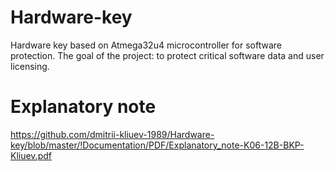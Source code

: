 # Hardware-key
Hardware key based on Atmega32u4 microcontroller for software protection. The goal of the project: to protect critical software data and user licensing.

# Explanatory note
https://github.com/dmitrii-kliuev-1989/Hardware-key/blob/master/!Documentation/PDF/Explanatory_note-K06-12B-BKP-Kliuev.pdf
